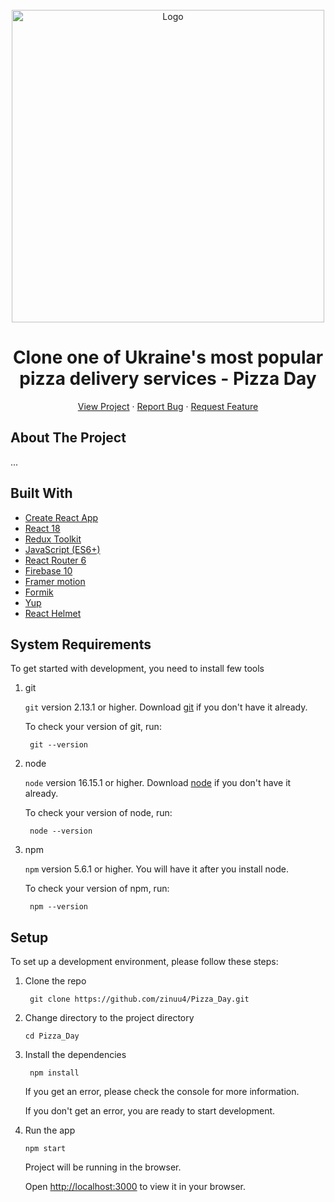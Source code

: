 <!-- PROJECT LOGO -->

<br />
<div align="center">
  <a href="https://pizza-day.vercel.app/">    
    <img src="https://firebasestorage.googleapis.com/v0/b/auth-pizza-day.appspot.com/o/logo%2Flogo.jpeg?alt=media&token=6cf87b06-f6d4-4144-94df-487001f26f01" alt="Logo" width="500">
  </a>
  
  <h1 align="center">Clone one of Ukraine's most popular pizza delivery services - Pizza Day</h1>

  <p align="center">
    <a href="https://pizza-day.vercel.app/">View Project</a>
    ·
    <a href="https://github.com/zinuu4/Pizza_Day/issues">Report Bug</a>
    ·
    <a href="https://github.com/zinuu4/Pizza_Day/issues">Request Feature</a>
  </p>
</div>

## About The Project

...

## Built With

- [Create React App](https://create-react-app.dev/)
- [React 18](https://reactjs.org/)
- [Redux Toolkit](https://redux-toolkit.js.org/)
- [JavaScript (ES6+)](https://www.javascript.com/)
- [React Router 6](https://reactrouter.com/)
- [Firebase 10](https://firebase.google.com/)
- [Framer motion](https://www.framer.com/motion/)
- [Formik](https://formik.org/)
- [Yup](https://github.com/jquense/yup)
- [React Helmet](https://github.com/nfl/react-helmet)

## System Requirements

To get started with development, you need to install few tools

1. git 
   
   `git` version 2.13.1 or higher. Download [git](https://git-scm.com/downloads) if you don't have it already.

   To check your version of git, run:

   ```shell
    git --version
   ```

2. node 
   
   `node` version 16.15.1 or higher. Download [node](https://nodejs.org/en/download/) if you don't have it already.

   To check your version of node, run:

   ```shell
    node --version
   ```

3. npm
  
   `npm` version 5.6.1 or higher. You will have it after you install node.

   To check your version of npm, run:

   ```shell
    npm --version
   ```

## Setup

To set up a development environment, please follow these steps:

1. Clone the repo

   ```shell
    git clone https://github.com/zinuu4/Pizza_Day.git
   ```

2. Change directory to the project directory

    ```shell
    cd Pizza_Day
    ```

3. Install the dependencies
   
    ```shell
     npm install
    ```

    If you get an error, please check the console for more information.

    If you don't get an error, you are ready to start development.

4. Run the app
   
    ```shell
    npm start
    ```

    Project will be running in the browser.

    Open [http://localhost:3000](http://localhost:3000) to view it in your browser.